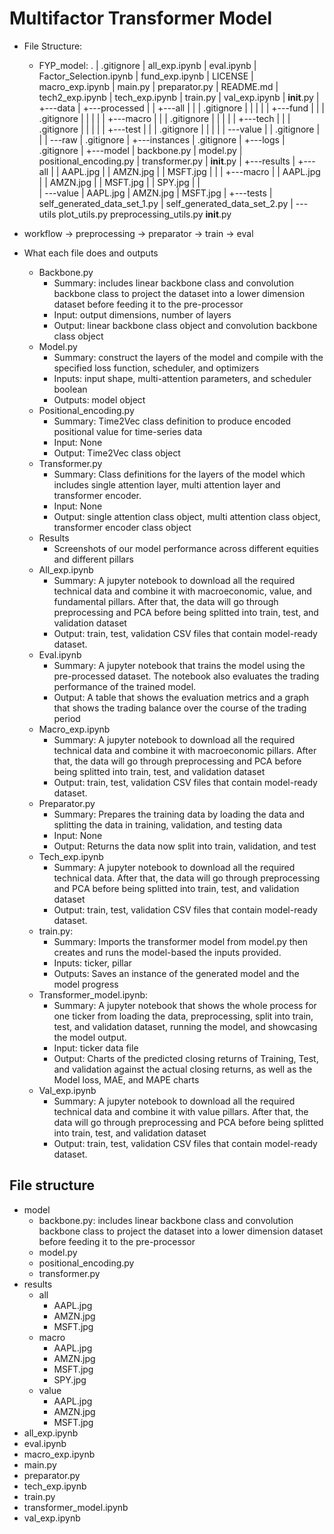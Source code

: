 # Multifactor Transformer Model

- File Structure:
  - FYP_model:
  .
  |   .gitignore
  |   all_exp.ipynb
  |   eval.ipynb
  |   Factor_Selection.ipynb
  |   fund_exp.ipynb
  |   LICENSE
  |   macro_exp.ipynb
  |   main.py
  |   preparator.py
  |   README.md
  |   tech2_exp.ipynb
  |   tech_exp.ipynb
  |   train.py
  |   val_exp.ipynb
  |   __init__.py
  |   
  +---data
  |   +---processed
  |   |   +---all
  |   |   |       .gitignore
  |   |   |
  |   |   +---fund
  |   |   |       .gitignore
  |   |   |
  |   |   +---macro
  |   |   |       .gitignore
  |   |   |
  |   |   +---tech
  |   |   |       .gitignore
  |   |   |
  |   |   +---test
  |   |   |       .gitignore
  |   |   |
  |   |   \---value
  |   |           .gitignore
  |   |
  |   \---raw
  |           .gitignore
  |
  +---instances
  |       .gitignore
  |
  +---logs
  |       .gitignore
  |
  +---model
  |       backbone.py
  |       model.py
  |       positional_encoding.py
  |       transformer.py
  |       __init__.py
  |
  +---results
  |   +---all
  |   |       AAPL.jpg
  |   |       AMZN.jpg
  |   |       MSFT.jpg
  |   |
  |   +---macro
  |   |       AAPL.jpg
  |   |       AMZN.jpg
  |   |       MSFT.jpg
  |   |       SPY.jpg
  |   |       
  |   \---value
  |           AAPL.jpg
  |           AMZN.jpg
  |           MSFT.jpg
  |
  +---tests
  |       self_generated_data_set_1.py
  |       self_generated_data_set_2.py
  |
  \---utils
          plot_utils.py
          preprocessing_utils.py
          __init__.py

- workflow -> preprocessing -> preparator -> train -> eval
- What each file does and outputs
  - Backbone.py
    - Summary:  includes linear backbone class and convolution backbone class to project the dataset into a lower dimension dataset before feeding it to the pre-processor
    - Input: output dimensions, number of layers
    - Output: linear backbone class object and convolution backbone class object
  - Model.py
    - Summary: construct the layers of the model and compile with the specified loss function, scheduler, and optimizers
    - Inputs: input shape, multi-attention parameters, and scheduler boolean
    - Outputs: model object
  - Positional_encoding.py
    - Summary: Time2Vec class definition to produce encoded positional value for time-series data
    - Input: None
    - Output: Time2Vec class object
  - Transformer.py
    - Summary: Class definitions for the layers of the model which includes single attention layer, multi attention layer and transformer encoder.
    - Input: None
    - Output: single attention class object, multi attention class object, transformer encoder class object
  - Results
    - Screenshots of our model performance across different equities and different pillars
  - All_exp.ipynb
    - Summary: A jupyter notebook to download all the required technical data and combine it with macroeconomic, value, and fundamental pillars. After that, the data will go through preprocessing and PCA before being splitted into train, test, and validation dataset
    - Output: train, test, validation CSV files that contain model-ready dataset.
  - Eval.ipynb
    - Summary: A jupyter notebook that trains the model using the pre-processed dataset. The notebook also evaluates the trading performance of the trained model.
    - Output: A table that shows the evaluation metrics and a graph that shows the trading balance over the course of the trading period
  - Macro_exp.ipynb
    - Summary: A jupyter notebook to download all the required technical data and combine it with macroeconomic pillars. After that, the data will go through preprocessing and PCA before being splitted into train, test, and validation dataset
    - Output: train, test, validation CSV files that contain model-ready dataset.
  - Preparator.py
    - Summary: Prepares the training data by loading the data and splitting the data in training, validation, and testing data 
    - Input: None
    - Output: Returns the data now split into train, validation, and test 
  - Tech_exp.ipynb
    - Summary: A jupyter notebook to download all the required technical data. After that, the data will go through preprocessing and PCA before being splitted into train, test, and validation dataset
    - Output: train, test, validation CSV files that contain model-ready dataset.
  - train.py:
    - Summary: Imports the transformer model from model.py then creates and runs the model-based the inputs provided.
    - Inputs: ticker, pillar
    - Outputs: Saves an instance of the generated model and the model progress
  - Transformer_model.ipynb:
    - Summary: A jupyter notebook that shows the whole process for one ticker from loading the data, preprocessing, split into train, test, and validation dataset, running the model, and showcasing the model output.
    - Input: ticker data file
    - Output: Charts of the predicted closing returns of Training, Test, and validation against the actual closing returns, as well as the Model loss, MAE, and MAPE charts
  - Val_exp.ipynb
    - Summary: A jupyter notebook to download all the required technical data and combine it with value pillars. After that, the data will go through preprocessing and PCA before being splitted into train, test, and validation dataset
    - Output: train, test, validation CSV files that contain model-ready dataset.


## File structure
* model
  * backbone.py: includes linear backbone class and convolution backbone class to project the dataset into a lower dimension dataset before feeding it to the pre-processor
  * model.py
  * positional_encoding.py
  * transformer.py
* results
  * all
    * AAPL.jpg
    * AMZN.jpg
    * MSFT.jpg
  * macro
    * AAPL.jpg
    * AMZN.jpg
    * MSFT.jpg
    * SPY.jpg
  * value
    * AAPL.jpg
    * AMZN.jpg
    * MSFT.jpg
* all_exp.ipynb
* eval.ipynb
* macro_exp.ipynb
* main.py
* preparator.py
* tech_exp.ipynb
* train.py
* transformer_model.ipynb
* val_exp.ipynb
